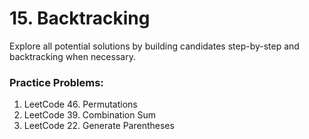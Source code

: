 # 15. Backtracking

Explore all potential solutions by building candidates step-by-step and backtracking when necessary.

### Practice Problems:
1. LeetCode 46. Permutations
2. LeetCode 39. Combination Sum
3. LeetCode 22. Generate Parentheses

